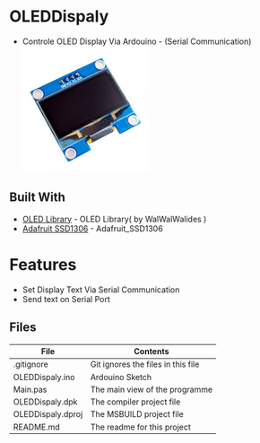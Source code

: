 # OLEDDispaly
- Controle OLED Display Via Ardouino - (Serial Communication)                     
![](OLEDDisplay.jpg) 


## Built With

* [OLED Library](https://github.com/walwalwalides/Delphi-Component/tree/master/OLED%20Library) - OLED Library( by WalWalWalides )
* [Adafruit SSD1306](https://github.com/adafruit/Adafruit_SSD1306) - Adafruit_SSD1306

# Features  

- Set Display Text Via Serial Communication
- Send text on Serial Port







## Files

| File | Contents | 
| --- | --- |
| .gitignore | Git ignores the files in this file |
| OLEDDispaly.ino  |Ardouino Sketch|
| Main.pas | The main view of the programme |
| OLEDDispaly.dpk | The compiler project file |
| OLEDDispaly.dproj | The MSBUILD project file |
| README.md | The readme for this project |
